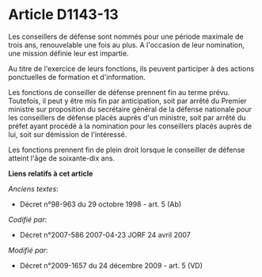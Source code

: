 # Article D1143-13

Les conseillers de défense sont nommés pour une période maximale de trois ans, renouvelable une fois au plus. A l'occasion de
leur nomination, une mission définie leur est impartie.

Au titre de l'exercice de leurs fonctions, ils peuvent participer à des actions ponctuelles de formation et d'information.

Les fonctions de conseiller de défense prennent fin au terme prévu. Toutefois, il peut y être mis fin par anticipation, soit
par arrêté du Premier ministre sur proposition du secrétaire général de la défense nationale pour les conseillers de défense
placés auprès d'un ministre, soit par arrêté du préfet ayant procédé à la nomination pour les conseillers placés auprès de
lui, soit sur démission de l'intéressé.

Les fonctions prennent fin de plein droit lorsque le conseiller de défense atteint l'âge de soixante-dix ans.

**Liens relatifs à cet article**

_Anciens textes_:

  - Décret n°98-963 du 29 octobre 1998 - art. 5 (Ab)

_Codifié par_:

  - Décret n°2007-586 2007-04-23 JORF 24 avril 2007

_Modifié par_:

  - Décret n°2009-1657 du 24 décembre 2009 - art. 5 (VD)
